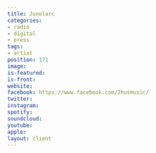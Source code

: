 ```yaml
---
title: Junolarc
categories:
- radio
- digital
- press
tags:
- artist
position: 171
image: 
is-featured: 
is-front: 
website: 
facebook: https://www.facebook.com/Jhusmusic/
twitter: 
instagram: 
spotify: 
soundcloud: 
youtube: 
apple: 
layout: client
---
```


